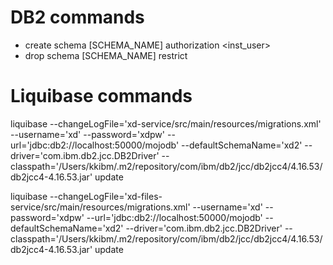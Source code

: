 # DB2 commands

- create schema [SCHEMA_NAME] authorization <inst_user>
- drop schema [SCHEMA_NAME] restrict


# Liquibase commands
liquibase --changeLogFile='xd-service/src/main/resources/migrations.xml' --username='xd' --password='xdpw' --url='jdbc:db2://localhost:50000/mojodb' --defaultSchemaName='xd2' --driver='com.ibm.db2.jcc.DB2Driver' --classpath='/Users/kkibm/.m2/repository/com/ibm/db2/jcc/db2jcc4/4.16.53/db2jcc4-4.16.53.jar' update

liquibase --changeLogFile='xd-files-service/src/main/resources/migrations.xml' --username='xd' --password='xdpw' --url='jdbc:db2://localhost:50000/mojodb' --defaultSchemaName='xd2' --driver='com.ibm.db2.jcc.DB2Driver' --classpath='/Users/kkibm/.m2/repository/com/ibm/db2/jcc/db2jcc4/4.16.53/db2jcc4-4.16.53.jar' update
